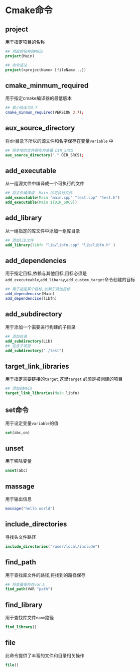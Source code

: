 # Cmake命令

## project

用于指定项目的名称

```cmake
## 项目的名称的Main
project(Main)

## 命令语法
project(<projectName> [fileName...])
```

## cmake_minmum_required

用于指定cmake编译器的最低版本

```cmake
## 最小版本为3.7
cmake_minmun_required(VERSION 3.7);
```



## aux_source_directory

将dir目录下所以的源文件和名字保存在变量`variable` 中

```cmake
## 将本地的文件保存为变量 DIR_SRCS
aux_source_directory("." DIR_SRCS);
```

## add_executable

从一组源文件中编译成一个可执行的文件

```cmake
## 将文件编译成  Main 的可执行文件
add_executable(Main "main.cpp" "test.cpp" "test.h")
add_executable(Main ${DIR_SRCS})
```

## add_library

从一组指定的库文件中添加一组库目录

```cmake
## 添加lib文件
add_library(libfn "lib/libfn.cpp" "lib/libfn.h" )
```

## add_dependencies

用于指定目标,依赖与其他目标,目标必须是`add_executeable`,`add_libaray`,`add_custom_target`命令创建的目标

```cmake
## 用于指定某个目标,依赖于其他目标
add_dependencise(Main)
add_dependencise(libfn)
```

## add_subdirectory

用于添加一个需要进行构建的子目录

```cmake
## 添加目录
add_subdirectory(Lib)
## 包含子项目
add_subdirectory("./test")
```

## target_link_libraries

用于指定需要链接的`target`,这里`target` 必须是被创建的项目

```cmake
## 添加到Main
target_link_libraries(Main libfn)
```

## set命令

用于设定变量`variable`的值

```cmake
set(abc,on)
```

## unset

用于移除变量

```cmake
unset(abc)
```

## massage

用于输出信息

```cmake
massage("hello world")
```

## include_directories

寻找头文件路径

```cmake
include_directories("/user/local/include")
```

## find_path

用于查找库文件的路径,将找到的路径保存

```cmake
## 将变量保存在var上
find_path(VAR "path")
```

## find_library

用于查找库文件`name`路径

```cmake
find_library()
```

## file

此命令提供了丰富的文件和目录相关操作

```cmake
file()
```



